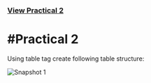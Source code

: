 ### [View Practical 2](http://s1d130050131516.github.io/wt/Prac2/)

#Practical 2
============
Using table tag create following table structure: 

![Snapshot 1](https://cloud.githubusercontent.com/assets/16831556/12715129/5701ce50-c88d-11e5-84be-6b3d93ce64ed.PNG)